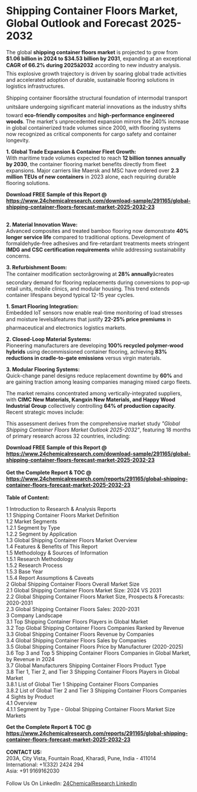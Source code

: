 <h1>Shipping Container Floors Market, Global Outlook and Forecast 2025-2032</h1><p>The global <strong>shipping container floors market</strong> is projected to grow from <strong>$1.06 billion in 2024 to $34.53 billion by 2031</strong>, expanding at an exceptional <strong>CAGR of 66.2% during 2025â2032</strong> according to new industry analysis. This explosive growth trajectory is driven by soaring global trade activities and accelerated adoption of durable, sustainable flooring solutions in logistics infrastructures.</p><p>Shipping container floorsâthe structural foundation of intermodal transport unitsâare undergoing significant material innovations as the industry shifts toward <strong>eco-friendly composites</strong> and <strong>high-performance engineered woods</strong>. The market's unprecedented expansion mirrors the 240% increase in global containerized trade volumes since 2000, with flooring systems now recognized as critical components for cargo safety and container longevity.</p><p><strong>1. Global Trade Expansion &amp; Container Fleet Growth:</strong><br>
With maritime trade volumes expected to reach <strong>12 billion tonnes annually by 2030</strong>, the container flooring market benefits directly from fleet expansions. Major carriers like Maersk and MSC have ordered over <strong>2.3 million TEUs of new containers</strong> in 2023 alone, each requiring durable flooring solutions.</p><div><b>Download FREE Sample of this Report @ 
            <a href="https://www.24chemicalresearch.com/download-sample/291165/global-shipping-container-floors-forecast-market-2025-2032-23">
            https://www.24chemicalresearch.com/download-sample/291165/global-shipping-container-floors-forecast-market-2025-2032-23</a></b></div><br><p><strong>2. Material Innovation Wave:</strong><br>
Advanced composites and treated bamboo flooring now demonstrate <strong>40% longer service life</strong> compared to traditional options. Development of formaldehyde-free adhesives and fire-retardant treatments meets stringent <strong>IMDG and CSC certification requirements</strong> while addressing sustainability concerns.</p><p><strong>3. Refurbishment Boom:</strong><br>
The container modification sectorâgrowing at <strong>28% annually</strong>âcreates secondary demand for flooring replacements during conversions to pop-up retail units, mobile clinics, and modular housing. This trend extends container lifespans beyond typical 12-15 year cycles.</p><p><strong>1. Smart Flooring Integration:</strong><br>
Embedded IoT sensors now enable real-time monitoring of load stresses and moisture levelsâfeatures that justify <strong>22-25% price premiums</strong> in pharmaceutical and electronics logistics markets.</p><p><strong>2. Closed-Loop Material Systems:</strong><br>
Pioneering manufacturers are developing <strong>100% recycled polymer-wood hybrids</strong> using decommissioned container flooring, achieving <strong>83% reductions in cradle-to-gate emissions</strong> versus virgin materials.</p><p><strong>3. Modular Flooring Systems:</strong><br>
Quick-change panel designs reduce replacement downtime by <strong>60%</strong> and are gaining traction among leasing companies managing mixed cargo fleets.</p><p>The market remains concentrated among vertically-integrated suppliers, with <strong>CIMC New Materials, Kangxin New Materials, and Happy Wood Industrial Group</strong> collectively controlling <strong>64% of production capacity</strong>. Recent strategic moves include:</p><p>This assessment derives from the comprehensive market study <em>"Global Shipping Container Floors Market Outlook 2025-2032"</em>, featuring 18 months of primary research across 32 countries, including:</p><div><b>Download FREE Sample of this Report @ 
            <a href="https://www.24chemicalresearch.com/download-sample/291165/global-shipping-container-floors-forecast-market-2025-2032-23">
            https://www.24chemicalresearch.com/download-sample/291165/global-shipping-container-floors-forecast-market-2025-2032-23</a></b></div><br><div><b>Get the Complete Report & TOC @ 
            <a href="https://www.24chemicalresearch.com/reports/291165/global-shipping-container-floors-forecast-market-2025-2032-23">
            https://www.24chemicalresearch.com/reports/291165/global-shipping-container-floors-forecast-market-2025-2032-23</a></b></div><br>
            <b>Table of Content:</b><p>1 Introduction to Research & Analysis Reports<br />
 1.1 Shipping Container Floors Market Definition<br />
 1.2 Market Segments<br />
 1.2.1 Segment by Type<br />
 1.2.2 Segment by Application<br />
 1.3 Global Shipping Container Floors Market Overview<br />
 1.4 Features & Benefits of This Report<br />
 1.5 Methodology & Sources of Information<br />
 1.5.1 Research Methodology<br />
 1.5.2 Research Process<br />
 1.5.3 Base Year<br />
 1.5.4 Report Assumptions & Caveats<br />
2 Global Shipping Container Floors Overall Market Size<br />
 2.1 Global Shipping Container Floors Market Size: 2024 VS 2031<br />
 2.2 Global Shipping Container Floors Market Size, Prospects & Forecasts: 2020-2031<br />
 2.3 Global Shipping Container Floors Sales: 2020-2031<br />
3 Company Landscape<br />
 3.1 Top Shipping Container Floors Players in Global Market<br />
 3.2 Top Global Shipping Container Floors Companies Ranked by Revenue<br />
 3.3 Global Shipping Container Floors Revenue by Companies<br />
 3.4 Global Shipping Container Floors Sales by Companies<br />
 3.5 Global Shipping Container Floors Price by Manufacturer (2020-2025)<br />
 3.6 Top 3 and Top 5 Shipping Container Floors Companies in Global Market, by Revenue in 2024<br />
 3.7 Global Manufacturers Shipping Container Floors Product Type<br />
 3.8 Tier 1, Tier 2, and Tier 3 Shipping Container Floors Players in Global Market<br />
 3.8.1 List of Global Tier 1 Shipping Container Floors Companies<br />
 3.8.2 List of Global Tier 2 and Tier 3 Shipping Container Floors Companies<br />
4 Sights by Product<br />
 4.1 Overview<br />
 4.1.1 Segment by Type - Global Shipping Container Floors Market Size Markets</p><div><b>Get the Complete Report & TOC @ 
            <a href="https://www.24chemicalresearch.com/reports/291165/global-shipping-container-floors-forecast-market-2025-2032-23">
            https://www.24chemicalresearch.com/reports/291165/global-shipping-container-floors-forecast-market-2025-2032-23</a></b></div><br><b>CONTACT US:</b><br>
            203A, City Vista, Fountain Road, Kharadi, Pune, India - 411014<br>
            International: +1(332) 2424 294<br>
            Asia: +91 9169162030 <br><br>
            Follow Us On LinkedIn: <a href="https://www.linkedin.com/company/24chemicalresearch/">24ChemicalResearch LinkedIn</a>